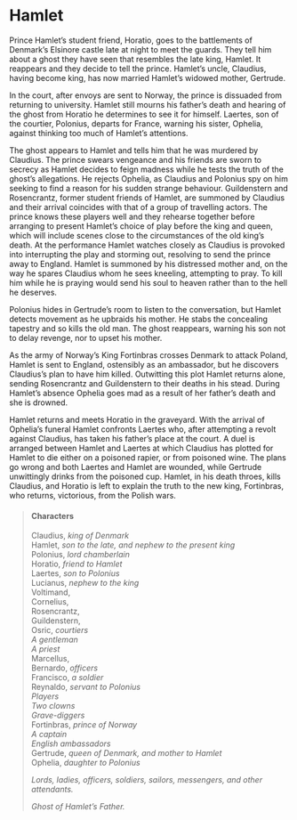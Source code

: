<!-- ======================================================================
--- Search engine
title:          Hamlet
keywords:       Hamlet, tragedy
description:    Hamlet by William Shakespeare.
--- Menu system
order:          30
text:           Hamlet
hidden:         false
umbel:          false
--- Page properties
id:             
document:       
layout:         layout-2-left
$-left:         play-list
searchable:     true
======================================================================= -->

# Hamlet

Prince Hamlet’s student friend, Horatio, goes to the battlements of Denmark’s
Elsinore castle late at night to meet the guards. They tell him about a ghost
they have seen that resembles the late king, Hamlet. It reappears and they decide
to tell the prince. Hamlet’s uncle, Claudius, having become king, has now married
Hamlet’s widowed mother, Gertrude.

In the court, after envoys are sent to Norway, the prince is dissuaded from
returning to university. Hamlet still mourns his father’s death and hearing of
the ghost from Horatio he determines to see it for himself. Laertes, son of the
courtier, Polonius, departs for France, warning his sister, Ophelia, against
thinking too much of Hamlet’s attentions.

The ghost appears to Hamlet and tells him that he was murdered by Claudius. The
prince swears vengeance and his friends are sworn to secrecy as Hamlet decides
to feign madness while he tests the truth of the ghost’s allegations. He rejects
Ophelia, as Claudius and Polonius spy on him seeking to find a reason for his
sudden strange behaviour. Guildenstern and Rosencrantz, former student friends
of Hamlet, are summoned by Claudius and their arrival coincides with that of a
group of travelling actors. The prince knows these players well and they rehearse
together before arranging to present Hamlet’s choice of play before the king and
queen, which will include scenes close to the circumstances of the old king’s
death. At the performance Hamlet watches closely as Claudius is provoked into
interrupting the play and storming out, resolving to send the prince away to
England. Hamlet is summoned by his distressed mother and, on the way he spares
Claudius whom he sees kneeling, attempting to pray. To kill him while he is
praying would send his soul to heaven rather than to the hell he deserves.

Polonius hides in Gertrude’s room to listen to the conversation, but Hamlet
detects movement as he upbraids his mother. He stabs the concealing tapestry and
so kills the old man. The ghost reappears, warning his son not to delay revenge,
nor to upset his mother.

As the army of Norway’s King Fortinbras crosses Denmark to attack Poland, Hamlet
is sent to England, ostensibly as an ambassador, but he discovers Claudius’s plan
to have him killed. Outwitting this plot Hamlet returns alone, sending
Rosencrantz and Guildenstern to their deaths in his stead. During Hamlet’s
absence Ophelia goes mad as a result of her father’s death and she is drowned.

Hamlet returns and meets Horatio in the graveyard. With the arrival of Ophelia’s
funeral Hamlet confronts Laertes who, after attempting a revolt against Claudius,
has taken his father’s place at the court. A duel is arranged between Hamlet and
Laertes at which Claudius has plotted for Hamlet to die either on a poisoned
rapier, or from poisoned wine. The plans go wrong and both Laertes and Hamlet
are wounded, while Gertrude unwittingly drinks from the poisoned cup. Hamlet, in
his death throes, kills Claudius, and Horatio is left to explain the truth to
the new king, Fortinbras, who returns, victorious, from the Polish wars.

>   #### Characters
>   
>   Claudius, _king of Denmark_  
    Hamlet, _son to the late, and nephew to the present king_  
    Polonius, _lord chamberlain_  
    Horatio, _friend to Hamlet_  
    Laertes, _son to Polonius_  
    Lucianus, _nephew to the king_  
    Voltimand,  
    Cornelius,  
    Rosencrantz,  
    Guildenstern,  
    Osric, _courtiers_  
    _A gentleman_  
    _A priest_  
    Marcellus,  
    Bernardo, _officers_  
    Francisco, _a soldier_  
    Reynaldo, _servant to Polonius_  
    _Players_  
    _Two clowns_  
    _Grave-diggers_  
    Fortinbras, _prince of Norway_  
    _A captain_  
    _English ambassadors_  
    Gertrude, _queen of Denmark, and mother to Hamlet_  
    Ophelia, _daughter to Polonius_
>   
>   _Lords, ladies, officers, soldiers, sailors, messengers, and other attendants._
>   
>   _Ghost of Hamlet’s Father._
